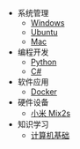 <!-- docs/_sidebar.md -->
* 系统管理
  * [Windows](System_Management/Windows.md)
  * [Ubuntu](System_Management/Ubuntu.md)
  * [Mac](System_Management/Mac.md)
* 编程开发
  * [Python](Programming_Development/Python.md)
  * [C#](Programming_Development/C#)
* 软件应用
  * [Docker]()
* 硬件设备
  * [小米 Mix2s]()
* 知识学习
  * [计算机基础]()